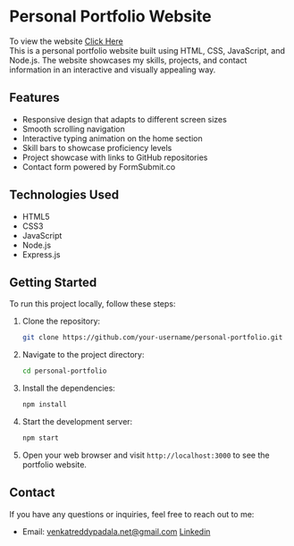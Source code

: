 # Personal Portfolio Website

To view the website <a href="">Click Here</a>
<br>
This is a personal portfolio website built using HTML, CSS, JavaScript, and Node.js. The website showcases my skills, projects, and contact information in an interactive and visually appealing way.

## Features

- Responsive design that adapts to different screen sizes
- Smooth scrolling navigation
- Interactive typing animation on the home section
- Skill bars to showcase proficiency levels
- Project showcase with links to GitHub repositories
- Contact form powered by FormSubmit.co

## Technologies Used

- HTML5
- CSS3
- JavaScript
- Node.js
- Express.js

## Getting Started

To run this project locally, follow these steps:

1. Clone the repository:

   ```bash
   git clone https://github.com/your-username/personal-portfolio.git
   ```

2. Navigate to the project directory:

   ```bash
   cd personal-portfolio
   ```

3. Install the dependencies:

   ```bash
   npm install
   ```

4. Start the development server:

   ```bash
   npm start
   ```

5. Open your web browser and visit `http://localhost:3000` to see the portfolio website.

## Contact

If you have any questions or inquiries, feel free to reach out to me:

- Email: venkatreddypadala.net@gmail.com
<a href = "https://www.linkedin.com/in/venkat-reddy-padala-2477a227a">Linkedin</a>
```
